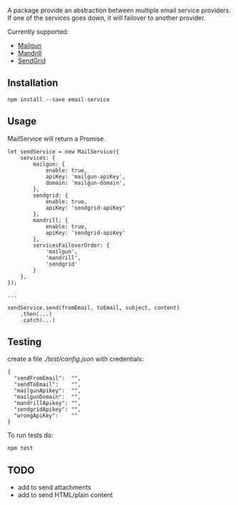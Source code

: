 A package provide an abstraction between multiple email service providers.
If one of the services goes down, it will failover to another provider.

Currently supported:
- [Mailgun](http://www.mailgun.com)
- [Mandrill](https://mandrillapp.com)
- [SendGrid](https://sendgrid.com)


Installation
------------

```
npm install --save email-service
```

Usage
-----

MailService will return a Promise.

```
let sendService = new MailService({
    services: {
        mailgun: {
            enable: true,
            apiKey: 'mailgun-apiKey',
            domain: 'mailgun-domain',
        },
        sendgrid: {
            enable: true,
            apiKey: 'sendgrid-apiKey'
        },
        mandrill: {
            enable: true,
            apiKey: 'sendgrid-apiKey'
        },
        servicesFailoverOrder: {
            'mailgun',
            'mandrill',
            'sendgrid'
        }
    },
});

...

sendService.send(fromEmail, toEmail, subject, content)
    .then(...)
    .catch(...)

```

Testing
-------

create a file _./test/config.json_ with credentials:
```
{
  "sendFromEmail":  "",
  "sendToEmail":    "",
  "mailgunApikey":  "",
  "mailgunDomain":  "",
  "mandrillApikey": "",
  "sendgridApikey": "",
  "wrongApiKey":    ""
}
```

To run tests do:
```
npm test
```

TODO
----

- add to send attachments
- add to send HTML/plain content